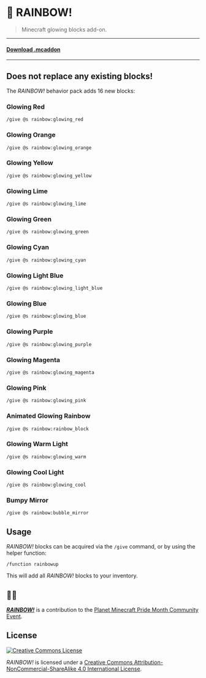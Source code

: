 # 🌈 RAINBOW!
> Minecraft glowing blocks add-on.

---

#### [Download .mcaddon](https://github.com/jasonjgardner/minecraft-rtx-rainbow/releases/download/1.0.0/RAINBOW.mcaddon)

---

## Does not replace any existing blocks!
The *RAINBOW!* behavior pack adds 16 new blocks:

### Glowing Red
```
/give @s rainbow:glowing_red
```

### Glowing Orange
```
/give @s rainbow:glowing_orange
```

### Glowing Yellow
```
/give @s rainbow:glowing_yellow
```

### Glowing Lime
```
/give @s rainbow:glowing_lime
```

### Glowing Green
```
/give @s rainbow:glowing_green
```

### Glowing Cyan
```
/give @s rainbow:glowing_cyan
```

### Glowing Light Blue
```
/give @s rainbow:glowing_light_blue
```

### Glowing Blue
```
/give @s rainbow:glowing_blue
```

### Glowing Purple
```
/give @s rainbow:glowing_purple
```

### Glowing Magenta
```
/give @s rainbow:glowing_magenta
```

### Glowing Pink
```
/give @s rainbow:glowing_pink
```

### Animated Glowing Rainbow
```
/give @s rainbow:rainbow_block
```

### Glowing Warm Light
```
/give @s rainbow:glowing_warm
```

### Glowing Cool Light
```
/give @s rainbow:glowing_cool
```

### Bumpy Mirror
```
/give @s rainbow:bubble_mirror
```

## Usage

*RAINBOW!* blocks can be acquired via the `/give` command, or by using the helper function:

```
/function rainbowup
```

This will add all *RAINBOW!* blocks to your inventory.

## 🏳‍🌈
[__*RAINBOW!*__](https://www.planetminecraft.com/texture-pack/rtx-glowing-rainbow-custom-blocks-add-on/) is a contribution to the [Planet Minecraft Pride Month Community Event](https://www.planetminecraft.com/forums/pmc/events/pride-month-event-634637/).

## License
<a rel="license" href="http://creativecommons.org/licenses/by-nc-sa/4.0/"><img alt="Creative Commons License" src="https://i.creativecommons.org/l/by-nc-sa/4.0/88x31.png" /></a>

<em xmlns:dct="http://purl.org/dc/terms/" property="dct:title">RAINBOW!</em> is licensed under a <a rel="license" href="http://creativecommons.org/licenses/by-nc-sa/4.0/">Creative Commons Attribution-NonCommercial-ShareAlike 4.0 International License</a>.